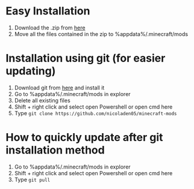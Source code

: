 # Easy Installation
1. Download the .zip from [here](https://github.com/nicoladen05/minecraft-mods/archive/refs/heads/master.zip)
2. Move all the files contained in the zip to %appdata%/.minecraft/mods

# Installation using git (for easier updating)
1. Download git from [here](https://gitforwindows.org/) and install it
2. Go to %appdata%/.minecraft/mods in explorer
3. Delete all existing files
4. Shift + right click and select open Powershell or open cmd here
5. Type `git clone https://github.com/nicoladen05/minecraft-mods`

# How to quickly update after git installation method
1. Go to %appdata%/.minecraft/mods in explorer
2. Shift + right click and select open Powershell or open cmd here
3. Type `git pull`